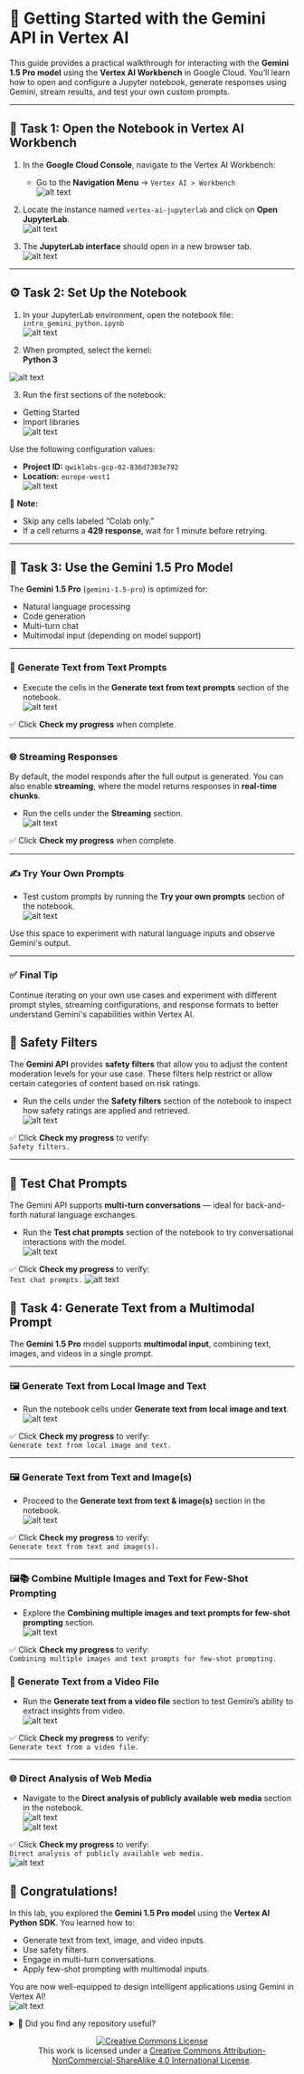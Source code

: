 # 🚀 Getting Started with the Gemini API in Vertex AI

This guide provides a practical walkthrough for interacting with the **Gemini 1.5 Pro model** using the **Vertex AI Workbench** in Google Cloud. You’ll learn how to open and configure a Jupyter notebook, generate responses using Gemini, stream results, and test your own custom prompts.

---

## 🧪 Task 1: Open the Notebook in Vertex AI Workbench

1. In the **Google Cloud Console**, navigate to the Vertex AI Workbench:
   - Go to the **Navigation Menu** → `Vertex AI > Workbench`  
   ![alt text](image-1.png)

2. Locate the instance named `vertex-ai-jupyterlab` and click on **Open JupyterLab**.  
   ![alt text](image-2.png)

3. The **JupyterLab interface** should open in a new browser tab.  
   ![alt text](image.png)

---

## ⚙️ Task 2: Set Up the Notebook

1. In your JupyterLab environment, open the notebook file:  
   `intro_gemini_python.ipynb`  
   ![alt text](image-3.png)

2. When prompted, select the kernel:  
**Python 3**


![alt text](image-4.png)

3. Run the first sections of the notebook:
- Getting Started
- Import libraries  
![alt text](image-5.png)

Use the following configuration values:
- **Project ID:** `qwiklabs-gcp-02-836d7303e792`
- **Location:** `europe-west1`  
![alt text](image-6.png)

📌 **Note:**  
- Skip any cells labeled “Colab only.”  
- If a cell returns a **429 response**, wait for 1 minute before retrying.

---

## 🤖 Task 3: Use the Gemini 1.5 Pro Model

The **Gemini 1.5 Pro** (`gemini-1.5-pro`) is optimized for:
- Natural language processing
- Code generation
- Multi-turn chat
- Multimodal input (depending on model support)

---

### 📝 Generate Text from Text Prompts

- Execute the cells in the **Generate text from text prompts** section of the notebook.  
![alt text](image-7.png)

✅ Click **Check my progress** when complete.

---

### 🌐 Streaming Responses

By default, the model responds after the full output is generated. You can also enable **streaming**, where the model returns responses in **real-time chunks**.

- Run the cells under the **Streaming** section.  
![alt text](image-8.png)

✅ Click **Check my progress** when complete.

---

### ✍️ Try Your Own Prompts

- Test custom prompts by running the **Try your own prompts** section of the notebook.  
![alt text](image-9.png)

Use this space to experiment with natural language inputs and observe Gemini's output.

---

### ✅ Final Tip

Continue iterating on your own use cases and experiment with different prompt styles, streaming configurations, and response formats to better understand Gemini's capabilities within Vertex AI.


## 🔐 Safety Filters

The **Gemini API** provides **safety filters** that allow you to adjust the content moderation levels for your use case. These filters help restrict or allow certain categories of content based on risk ratings.

- Run the cells under the **Safety filters** section of the notebook to inspect how safety ratings are applied and retrieved.  
  ![alt text](image-10.png)

✅ Click **Check my progress** to verify:  
`Safety filters.`

---

## 💬 Test Chat Prompts

The Gemini API supports **multi-turn conversations** — ideal for back-and-forth natural language exchanges.

- Run the **Test chat prompts** section of the notebook to try conversational interactions with the model.  
  ![alt text](image-11.png)  

✅ Click **Check my progress** to verify:  
`Test chat prompts.`
  ![alt text](image-12.png)
 


## 🧠 Task 4: Generate Text from a Multimodal Prompt

The **Gemini 1.5 Pro** model supports **multimodal input**, combining text, images, and videos in a single prompt.

---

### 🖼️ Generate Text from Local Image and Text

- Run the notebook cells under **Generate text from local image and text**.  
  ![alt text](image-13.png)

✅ Click **Check my progress** to verify:  
`Generate text from local image and text.`

---


### 🖼️ Generate Text from Text and Image(s)

- Proceed to the **Generate text from text & image(s)** section in the notebook.  
  ![alt text](image-14.png)

✅ Click **Check my progress** to verify:  
`Generate text from text and image(s).`

---

### 🖼️📚 Combine Multiple Images and Text for Few-Shot Prompting

- Explore the **Combining multiple images and text prompts for few-shot prompting** section.  
  ![alt text](image-15.png)

✅ Click **Check my progress** to verify:  
`Combining multiple images and text prompts for few-shot prompting.`


### 🎥 Generate Text from a Video File

- Run the **Generate text from a video file** section to test Gemini’s ability to extract insights from video.  
  ![alt text](image-16.png)

✅ Click **Check my progress** to verify:  
`Generate text from a video file.`

---

### 🌐 Direct Analysis of Web Media

- Navigate to the **Direct analysis of publicly available web media** section in the notebook.  
  ![alt text](image-17.png)  
  ![alt text](image-18.png)

✅ Click **Check my progress** to verify:  
`Direct analysis of publicly available web media.`  
  ![alt text](image-19.png)

## 🎉 Congratulations!

In this lab, you explored the **Gemini 1.5 Pro model** using the **Vertex AI Python SDK**. You learned how to:

- Generate text from text, image, and video inputs.
- Use safety filters.
- Engage in multi-turn conversations.
- Apply few-shot prompting with multimodal inputs.

You are now well-equipped to design intelligent applications using Gemini in Vertex AI!  
  ![alt text](image-20.png)



<details>
  <summary>🌟 Did you find any repository useful?</summary>
  If any project has been helpful to you, consider giving it a ⭐ star in the repository and follow my GitHub account to stay tuned for future updates! 🚀

  In addition, I am always open to suggestions, recommendations or collaborations. Feel free to [get in touch](https://www.linkedin.com/in/vazquez-galan-jose-emmanuel-664968221) if you have any questions or ideas for improving this project. I'm excited for your feedback and contributions.

  Thank you for your interest and support! 😊
</details>


<p align="center">
<a rel="license" href="http://creativecommons.org/licenses/by-nc-sa/4.0/"><img alt="Creative Commons License" style="border-width:0" src="https://i.creativecommons.org/l/by-nc-sa/4.0/88x31.png" /></a><br />This work is licensed under a <a rel="license" href="http://creativecommons.org/licenses/by-nc-sa/4.0/">Creative Commons Attribution-NonCommercial-ShareAlike 4.0 International License</a>.
</p>
